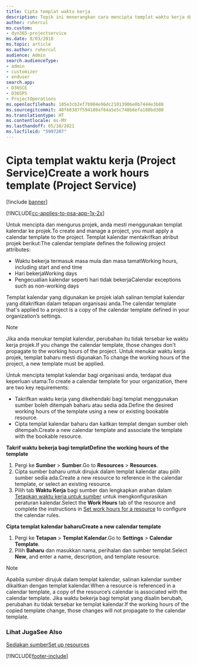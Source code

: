 ```yaml
---
title: Cipta templat waktu kerja
description: Topik ini menerangkan cara mencipta templat waktu kerja dalam Project Service.
author: ruhercul
ms.custom:
- dyn365-projectservice
ms.date: 8/03/2018
ms.topic: article
ms.author: ruhercul
audience: Admin
search.audienceType:
- admin
- customizer
- enduser
search.app:
- D365CE
- D365PS
- ProjectOperations
ms.openlocfilehash: 105e3cb2ef7b904e96dc21013906e0b7444e3b88
ms.sourcegitcommit: 40f68387f594180af64a5e5c748b6efa188bd300
ms.translationtype: HT
ms.contentlocale: ms-MY
ms.lasthandoff: 05/10/2021
ms.locfileid: "5997207"
---
```

# <a name="create-a-work-hours-template-project-service"></a><span data-ttu-id="d7a98-103">Cipta templat waktu kerja (Project Service)</span><span class="sxs-lookup"><span data-stu-id="d7a98-103">Create a work hours template (Project Service)</span></span>

[!include [banner](../includes/psa-now-project-operations.md)]

[!INCLUDE[cc-applies-to-psa-app-1x-2x](../includes/cc-applies-to-psa-app-3x.md)]

<span data-ttu-id="d7a98-104">Untuk mencipta dan mengurus projek, anda mesti menggunakan templat kalendar ke projek.</span><span class="sxs-lookup"><span data-stu-id="d7a98-104">To create and manage a project, you must apply a calendar template to the project.</span></span> <span data-ttu-id="d7a98-105">Templat kalendar mentakrifkan atribut projek berikut:</span><span class="sxs-lookup"><span data-stu-id="d7a98-105">The calendar template defines the following project attributes:</span></span>

- <span data-ttu-id="d7a98-106">Waktu bekerja termasuk masa mula dan masa tamat</span><span class="sxs-lookup"><span data-stu-id="d7a98-106">Working hours, including start and end time</span></span>
- <span data-ttu-id="d7a98-107">Hari bekerja</span><span class="sxs-lookup"><span data-stu-id="d7a98-107">Working days</span></span>
- <span data-ttu-id="d7a98-108">Pengecualian kalendar seperti hari tidak bekerja</span><span class="sxs-lookup"><span data-stu-id="d7a98-108">Calendar exceptions such as non-working days</span></span>

<span data-ttu-id="d7a98-109">Templat kalendar yang digunakan ke projek ialah salinan templat kalendar yang ditakrifkan dalam tetapan organisasi anda.</span><span class="sxs-lookup"><span data-stu-id="d7a98-109">The calendar template that's applied to a project is a copy of the calendar template defined in your organization’s settings.</span></span>

> [!NOTE]
> <span data-ttu-id="d7a98-110">Jika anda menukar templat kalendar, perubahan itu tidak tersebar ke waktu kerja projek.</span><span class="sxs-lookup"><span data-stu-id="d7a98-110">If you change the calendar template, those changes don't propagate to the working hours of the project.</span></span> <span data-ttu-id="d7a98-111">Untuk menukar waktu kerja projek, templat baharu mesti digunakan.</span><span class="sxs-lookup"><span data-stu-id="d7a98-111">To change the working hours of the project, a new template must be applied.</span></span>

<span data-ttu-id="d7a98-112">Untuk mencipta templat kalendar bagi organisasi anda, terdapat dua keperluan utama:</span><span class="sxs-lookup"><span data-stu-id="d7a98-112">To create a calendar template for your organization, there are two key requirements:</span></span>

- <span data-ttu-id="d7a98-113">Takrifkan waktu kerja yang dikehendaki bagi templat menggunakan sumber boleh ditempah baharu atau sedia ada.</span><span class="sxs-lookup"><span data-stu-id="d7a98-113">Define the desired working hours of the template using a new or existing bookable resource.</span></span>
- <span data-ttu-id="d7a98-114">Cipta templat kalendar baharu dan kaitkan templat dengan sumber oleh ditempah.</span><span class="sxs-lookup"><span data-stu-id="d7a98-114">Create a new calendar template and associate the template with the bookable resource.</span></span>

<span data-ttu-id="d7a98-115">**Takrif waktu bekerja bagi templat**</span><span class="sxs-lookup"><span data-stu-id="d7a98-115">**Define the working hours of the template**</span></span>

1. <span data-ttu-id="d7a98-116">Pergi ke **Sumber** \> **Sumber**.</span><span class="sxs-lookup"><span data-stu-id="d7a98-116">Go to **Resources** \> **Resources**.</span></span>
2. <span data-ttu-id="d7a98-117">Cipta sumber baharu untuk dirujuk dalam templat kalendar atau pilih sumber sedia ada.</span><span class="sxs-lookup"><span data-stu-id="d7a98-117">Create a new resource to reference in the calendar template, or select an existing resource.</span></span>
3. <span data-ttu-id="d7a98-118">Pilih tab **Waktu Kerja** bagi sumber dan lengkapkan arahan dalam [Tetapkan waktu kerja untuk sumber](/dynamics365/field-service/set-work-hours-resource.md) untuk mengkonfigurasikan peraturan kalendar.</span><span class="sxs-lookup"><span data-stu-id="d7a98-118">Select the **Work Hours** tab of the resource and complete the instructions in [Set work hours for a resource](/dynamics365/field-service/set-work-hours-resource.md) to configure the calendar rules.</span></span>

<span data-ttu-id="d7a98-119">**Cipta templat kalendar baharu**</span><span class="sxs-lookup"><span data-stu-id="d7a98-119">**Create a new calendar template**</span></span>

1. <span data-ttu-id="d7a98-120">Pergi ke **Tetapan** \> **Templat Kalendar**.</span><span class="sxs-lookup"><span data-stu-id="d7a98-120">Go to **Settings** \> **Calendar Template**.</span></span>
2. <span data-ttu-id="d7a98-121">Pilih **Baharu** dan masukkan nama, perihalan dan sumber templat.</span><span class="sxs-lookup"><span data-stu-id="d7a98-121">Select **New**, and enter a name, description, and template resource.</span></span>


> [!NOTE]
> <span data-ttu-id="d7a98-122">Apabila sumber dirujuk dalam templat kalendar, salinan kalendar sumber dikaitkan dengan templat kalendar.</span><span class="sxs-lookup"><span data-stu-id="d7a98-122">When a resource is referenced in a calendar template, a copy of the resource’s calendar is associated with the calendar template.</span></span> <span data-ttu-id="d7a98-123">Jika waktu bekerja bagi templat yang disalin berubah, perubahan itu tidak tersebar ke templat kalendar.</span><span class="sxs-lookup"><span data-stu-id="d7a98-123">If the working hours of the copied template change, those changes will not propagate to the calendar template.</span></span>


### <a name="see-also"></a><span data-ttu-id="d7a98-124">Lihat Juga</span><span class="sxs-lookup"><span data-stu-id="d7a98-124">See Also</span></span>  
 [<span data-ttu-id="d7a98-125">Sediakan sumber</span><span class="sxs-lookup"><span data-stu-id="d7a98-125">Set up resources</span></span>](../psa/set-up-resources.md)


[!INCLUDE[footer-include](../includes/footer-banner.md)]
